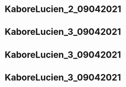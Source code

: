 # KaboreLucien_2_09042021
# KaboreLucien_3_09042021
# KaboreLucien_3_09042021
# KaboreLucien_3_09042021
